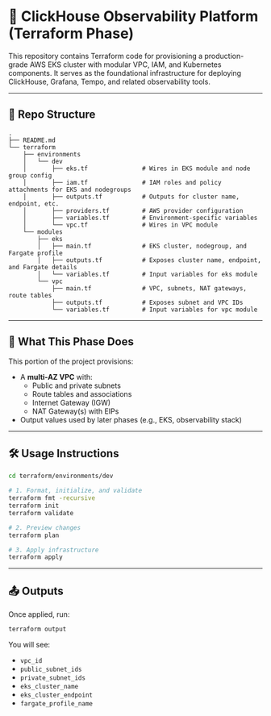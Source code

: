 # 🧠 ClickHouse Observability Platform (Terraform Phase)

This repository contains Terraform code for provisioning a production-grade AWS EKS cluster with modular VPC, IAM, and Kubernetes components. It serves as the foundational infrastructure for deploying ClickHouse, Grafana, Tempo, and related observability tools.

---

## 📁 Repo Structure

```
.
├── README.md
└── terraform
    ├── environments
    │   └── dev
    │       ├── eks.tf               # Wires in EKS module and node group config
    │       ├── iam.tf               # IAM roles and policy attachments for EKS and nodegroups
    │       ├── outputs.tf           # Outputs for cluster name, endpoint, etc.
    │       ├── providers.tf         # AWS provider configuration
    │       ├── variables.tf         # Environment-specific variables
    │       └── vpc.tf               # Wires in VPC module
    └── modules
        ├── eks
        │   ├── main.tf              # EKS cluster, nodegroup, and Fargate profile
        │   ├── outputs.tf           # Exposes cluster name, endpoint, and Fargate details
        │   └── variables.tf         # Input variables for eks module
        └── vpc
            ├── main.tf              # VPC, subnets, NAT gateways, route tables
            ├── outputs.tf           # Exposes subnet and VPC IDs
            └── variables.tf         # Input variables for vpc module
```

---

## 🚀 What This Phase Does

This portion of the project provisions:

- A **multi-AZ VPC** with:
  - Public and private subnets
  - Route tables and associations
  - Internet Gateway (IGW)
  - NAT Gateway(s) with EIPs
- Output values used by later phases (e.g., EKS, observability stack)

---

## 🛠️ Usage Instructions

```bash
cd terraform/environments/dev

# 1. Format, initialize, and validate
terraform fmt -recursive
terraform init
terraform validate

# 2. Preview changes
terraform plan

# 3. Apply infrastructure
terraform apply
```

---

## 📤 Outputs

Once applied, run:

```bash
terraform output
```

You will see:
- `vpc_id`
- `public_subnet_ids`
- `private_subnet_ids`
- `eks_cluster_name`
- `eks_cluster_endpoint`
- `fargate_profile_name`